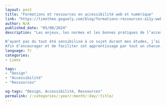 ```yaml
---
layout: post
title: "Formations et ressources en accessibilité web et numérique"
link: "https://timothee.goguely.com/blog/formations-ressources-a11y-web-numerique"
author: N/A
published_date: "05/08/2024"
description: "Les enjeux, les normes et les bonnes pratiques de l’accessibilité web (et numérique plus généralement) sont malheureusement encore trop méconnues par nombre d’enseignant·es et de profesionnel·les du design, du développement et de la rédaction web.

N’ayant pas du tout été sensibilisé à ce sujet durant mes études, j’ai voulu progressivement monter en compétences ces dernières années, en suivant certaines formations et en parcourant livres, blogs, sites et autres ressources spécialisées.
Afin d’encourager et de faciliter cet apprentissage par tout un chacun, je vous partage ici une sélection des meilleures d’entre elles."
language: fr
categories:
- Liens

tags:
- "Design"
- "Accessibilité"
- "Ressources"

og-tags: "Design, Accessibilité, Ressources"
permalink: /:categories/:year/:month/:day/:title/
---
```

